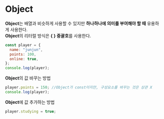 # Object

**Object**는 배열과 비슷하게 사용할 수 있지만 **하나하나에 의미를 부여해야 할 때** 유용하게 사용한다.<br>
**Object**의 리터럴 방식은 **{ } 중괄호**를 사용한다.

```javascript
const player = {
  name: "junjun",
  points: 100,
  online: true,
};
console.log(player);
```

**Object**의 값 바꾸는 방법

```javascript
player.points = 150; //Object가 const이지만, 구성요소를 바꾸는 것은 상관 X
console.log(player);
```

**Object**에 값 추가하는 방법

```javascript
player.studying = true;
```
